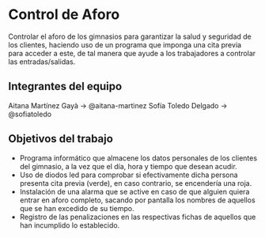 # Control de Aforo

Controlar el aforo de los gimnasios para garantizar la salud y seguridad de los clientes, haciendo uso de un programa que imponga una cita previa para acceder a este, de tal manera que ayude a los trabajadores a controlar las entradas/salidas.

## Integrantes del equipo

Aitana Martínez Gayà -> @aitana-martinez 
Sofía Toledo Delgado -> @sofiatoledo

## Objetivos del trabajo

- Programa informático que almacene los datos personales de los clientes del gimnasio, a la vez que el día, hora y tiempo que desean acudir. 
- Uso de diodos led para comprobar si efectivamente dicha persona presenta cita previa (verde), en caso contrario, se encendería una roja.
- Instalación de una alarma que se active en caso de que alguien quiera entrar en aforo completo, sacando por pantalla los nombres de aquellos que se han excedido de su tiempo.
- Registro de las penalizaciones en las respectivas fichas de aquellos que han incumplido lo establecido.
